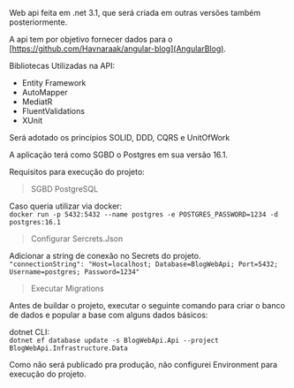 Web api feita em .net 3.1, que será criada em outras versões também posteriormente.

A api tem por objetivo fornecer dados para o [https://github.com/Havnaraak/angular-blog](AngularBlog).

Bibliotecas Utilizadas na API:
<ul>
  <li>Entity Framework</li>
  <li>AutoMapper</li>
  <li>MediatR</li>
  <li>FluentValidations</li>
  <li>XUnit</li>
</ul>


Será adotado os princípios SOLID, DDD, CQRS e UnitOfWork

A aplicação terá como SGBD o Postgres em sua versão 16.1.

Requisitos para execução do projeto:


>SGBD PostgreSQL

Caso queria utilizar via docker:<br/>
```docker run -p 5432:5432 --name postgres -e POSTGRES_PASSWORD=1234 -d postgres:16.1```


>Configurar Sercrets.Json

Adicionar a string de conexão no Secrets do projeto.
</br>```"connectionString": "Host=localhost; Database=BlogWebApi; Port=5432; Username=postgres; Password=1234"```

>Executar Migrations

Antes de buildar o projeto, executar o seguinte comando para criar o banco de dados e popular a base com alguns dados básicos:

dotnet CLI:
<br/>```dotnet ef database update -s BlogWebApi.Api --project BlogWebApi.Infrastructure.Data```


Como não será publicado pra produção, não configurei Environment para execução do projeto.
